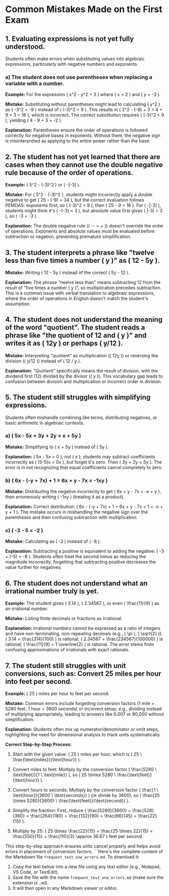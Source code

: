 # Common Mistakes Made on the First Exam

## 1. Evaluating expressions is not yet fully understood.

Students often make errors when substituting values into algebraic expressions, particularly with negative numbers and exponents.

### a) The student does not use parentheses when replacing a variable with a number.

**Example:** For the expression \( x^2 - y^2 + 3 \) where \( x = 2 \) and \( y = -3 \).

**Mistake:** Substituting without parentheses might lead to calculating \( y^2 \) as \( -3^2 = -9 \) instead of \( (-3)^2 = 9 \). This results in \( 2^2 - (-9) + 3 = 4 + 9 + 3 = 16 \), which is incorrect. The correct substitution requires \( (-3)^2 = 9 \), yielding \( 4 - 9 + 3 = -2 \).

**Explanation:** Parentheses ensure the order of operations is followed correctly for negative bases in exponents. Without them, the negative sign is misinterpreted as applying to the entire power rather than the base.

## 2. The student has not yet learned that there are cases when they cannot use the double negative rule because of the order of operations.

**Example:** \( 5^2 - (-3)^2 \) or \( -|-3| \).

**Mistake:** For \( 5^2 - (-3)^2 \), students might incorrectly apply a double negative to get \( 25 - (-9) = 34 \), but the correct evaluation follows PEMDAS: exponents first, so \( (-3)^2 = 9 \), then \( 25 - 9 = 16 \). For \( -|-3| \), students might think it's \( -(-3) = 3 \), but absolute value first gives \( |-3| = 3 \), so \( -3 = -3 \).

**Explanation:** The double negative rule (\( -- = + \)) doesn't override the order of operations. Exponents and absolute values must be evaluated before subtraction or negation, preventing premature simplification.

## 3. The student interprets a phrase like "twelve less than five times a number \( y \)" as \( 12 - 5y \).

**Mistake:** Writing \( 12 - 5y \) instead of the correct \( 5y - 12 \).

**Explanation:** The phrase "twelve less than" means subtracting 12 from the result of "five times a number \( y \)", so multiplication precedes subtraction. This is a common issue with verbal translation to algebraic expressions, where the order of operations in English doesn't match the student's assumption.

## 4. The student does not understand the meaning of the word "quotient". The student reads a phrase like "the quotient of 12 and \( y \)" and writes it as \( 12y \) or perhaps \( y/12 \).

**Mistake:** Interpreting "quotient" as multiplication (\( 12y \)) or reversing the division (\( y/12 \)) instead of \( 12 / y \).

**Explanation:** "Quotient" specifically means the result of division, with the dividend first (12) divided by the divisor (\( y \)). This vocabulary gap leads to confusion between division and multiplication or incorrect order in division.

## 5. The student still struggles with simplifying expressions.

Students often mishandle combining like terms, distributing negatives, or basic arithmetic in algebraic contexts.

### a) \( 5x - 5x + 3y + 2y = x + 5y \)

**Mistake:** Simplifying to \( x + 5y \) instead of \( 5y \).

**Explanation:** \( 5x - 5x = 0 \), not \( x \); students may subtract coefficients incorrectly as \( (5-5)x = 0x \), but forget it's zero. Then \( 3y + 2y = 5y \). The error is in not recognizing that equal coefficients cancel completely to zero.

### b) \( 6x - (-y + 7x) + 1 = 6x + y - 7x = -1xy \)

**Mistake:** Distributing the negative incorrectly to get \( 6x + y - 7x = -x + y \), then erroneously writing \( -1xy \) (treating it as a product).

**Explanation:** Correct distribution: \( 6x - (-y + 7x) + 1 = 6x + y - 7x + 1 = -x + y + 1 \). The mistake occurs in mishandling the negative sign over the parentheses and then confusing subtraction with multiplication.

### c) \( -3 - 5 = -2 \)

**Mistake:** Calculating as \( -2 \) instead of \( -8 \).

**Explanation:** Subtracting a positive is equivalent to adding the negative: \( -3 + (-5) = -8 \). Students often treat the second minus as reducing the magnitude incorrectly, forgetting that subtracting positive decreases the value further for negatives.

## 6. The student does not understand what an irrational number truly is yet.

**Example:** The student gives \( 3.14 \), \( 2.34567 \), or even \( \frac{11}{9} \) as an irrational number.

**Mistake:** Listing finite decimals or fractions as irrational.

**Explanation:** Irrational numbers cannot be expressed as a ratio of integers and have non-terminating, non-repeating decimals (e.g., \( \pi \), \( \sqrt{2} \)). \( 3.14 = \frac{314}{100} \) is rational; \( 2.34567 = \frac{234567}{100000} \) is rational; \( \frac{11}{9} = 1.\overline{2} \) is rational. The error stems from confusing approximations of irrationals with exact rationals.

## 7. The student still struggles with unit conversions, such as: Convert 25 miles per hour into feet per second.

**Example:** \( 25 \) miles per hour to feet per second.

**Mistake:** Common errors include forgetting conversion factors (1 mile = 5280 feet, 1 hour = 3600 seconds) or incorrect setup, e.g., dividing instead of multiplying appropriately, leading to answers like 0.007 or 90,000 without simplification.

**Explanation:** Students often mix up numerator/denominator or omit steps, highlighting the need for dimensional analysis to track units systematically.

**Correct Step-by-Step Process:**

1. Start with the given value: \( 25 \) miles per hour, which is \( 25 \ \frac{\text{miles}}{\text{hour}} \).

2. Convert miles to feet: Multiply by the conversion factor \( \frac{5280 \ \text{feet}}{1 \ \text{mile}} \), so \( 25 \times 5280 \ \frac{\text{feet}}{\text{hour}} \).

3. Convert hours to seconds: Multiply by the conversion factor \( \frac{1 \ \text{hour}}{3600 \ \text{seconds}} \) (or divide by 3600), so \( \frac{25 \times 5280}{3600} \ \frac{\text{feet}}{\text{second}} \).

4. Simplify the fraction: First, reduce \( \frac{5280}{3600} = \frac{528}{360} = \frac{264}{180} = \frac{132}{90} = \frac{66}{45} = \frac{22}{15} \).

5. Multiply by 25: \( 25 \times \frac{22}{15} = \frac{25 \times 22}{15} = \frac{550}{15} = \frac{110}{3} \approx 36.67 \) feet per second.

This step-by-step approach ensures units cancel properly and helps avoid errors in placement of conversion factors.
```Here's the complete content of the Markdown file `frequent_test_one_errors.md`. To download it:

1. Copy the text below into a new file using any text editor (e.g., Notepad, VS Code, or TextEdit).
2. Save the file with the name `frequent_test_one_errors.md` (make sure the extension is `.md`).
3. It will then open in any Markdown viewer or editor.
